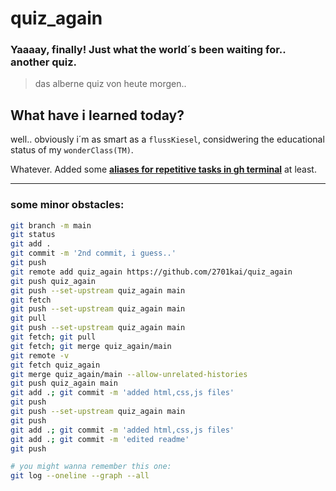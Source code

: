 # quiz_again

### Yaaaay, finally! Just what the world´s been waiting for.. another quiz.

> das alberne quiz von heute morgen..

## What have i learned today?

well.. obviously i´m as smart as a <code>flussKiesel</code>, considwering the educational status of my <code>wonderClass(TM)</code>.

Whatever. Added some **[aliases for repetitive tasks in gh terminal](while-im-at-it.md)** at least.

---

### some minor obstacles:

```bash
git branch -m main
git status
git add .
git commit -m '2nd commit, i guess..'
git push
git remote add quiz_again https://github.com/2701kai/quiz_again
git push quiz_again
git push --set-upstream quiz_again main
git fetch
git push --set-upstream quiz_again main
git pull
git push --set-upstream quiz_again main
git fetch; git pull
git fetch; git merge quiz_again/main
git remote -v
git fetch quiz_again
git merge quiz_again/main --allow-unrelated-histories
git push quiz_again main
git add .; git commit -m 'added html,css,js files'
git push
git push --set-upstream quiz_again main
git push
git add .; git commit -m 'added html,css,js files'
git add .; git commit -m 'edited readme'
git push

# you might wanna remember this one:
git log --oneline --graph --all
```
